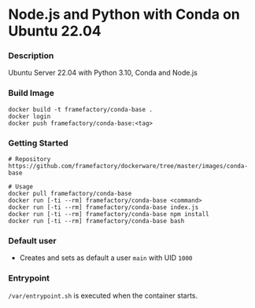 # Node.js and Python with Conda on Ubuntu 22.04
### Description
Ubuntu Server 22.04 with Python 3.10, Conda and Node.js 

### Build Image
```
docker build -t framefactory/conda-base .
docker login
docker push framefactory/conda-base:<tag>
```

### Getting Started
```
# Repository
https://github.com/framefactory/dockerware/tree/master/images/conda-base

# Usage
docker pull framefactory/conda-base
docker run [-ti --rm] framefactory/conda-base <command>
docker run [-ti --rm] framefactory/conda-base index.js
docker run [-ti --rm] framefactory/conda-base npm install
docker run [-ti --rm] framefactory/conda-base bash
```

### Default user
- Creates and sets as default a user `main` with UID `1000`

### Entrypoint
`/var/entrypoint.sh` is executed when the container starts.
